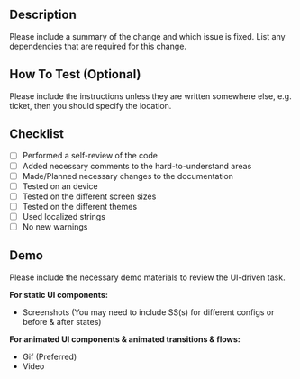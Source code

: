 ## Description

Please include a summary of the change and which issue is fixed. List any dependencies that are required for this change.

## How To Test (Optional)

Please include the instructions unless they are written somewhere else, e.g. ticket, then you should specify the location.

## Checklist

- [   ] Performed a self-review of the code
- [   ] Added necessary comments to the hard-to-understand areas
- [   ] Made/Planned necessary changes to the documentation 
- [   ] Tested on an device
- [   ] Tested on the different screen sizes
- [   ] Tested on the different themes
- [   ] Used localized strings
- [   ] No new warnings

## Demo

Please include the necessary demo materials to review the UI-driven task.

**For static UI components:**
- Screenshots (You may need to include SS(s) for different configs or before & after states)

**For animated UI components & animated transitions & flows:**
- Gif (Preferred)
- Video
